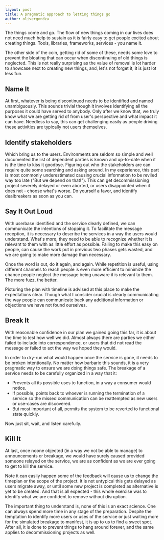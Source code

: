 ```yaml
---
layout: post
title: A pragmatic approach to letting things go
author: olivergondza
---
```


The things come and go. The flow of new things coming in
our lives does not need much help to sustain as it is fairly easy to get people
excited about creating things. Tools, libraries, frameworks, services - you name it.

The other side of the coin, getting rid of some of these, needs some love to prevent
the bloating that can occur when discontinuing of old things is neglected. This
is not really surprising as the value of removal is lot harder to showcase next
to creating new things, and, let's not forget it, it is just lot less fun.

## Name It

At first, whatever is being discontinued needs to be identified and named unambiguously.
This sounds trivial though it involves identifying all the purposes it could have
served to anybody. Only after we know that, we truly know what we are getting
rid of from user's perspective and what impact it can have. Needless to say, this
can get challenging easily as people driving these activities are typically not
users themselves.

## Identify stakeholders

Which bring us to the users. Environments are seldom so simple and well documented
the list of dependent parties is known and up-to-date when it is the time to kiss
it goodbye. Figuring out who the stakeholders are can require quite some
searching and asking around. In my experience, this part is most commonly underestimated
causing crucial information to be reviled way too late ("But we depend on that!").
This can get decommissioning project severely delayed or even aborted, or users
disappointed when it does not - choose what's worse. Do yourself a favor, and
identify dealbreakers as soon as you can.

## Say It Out Loud

With userbase identified and the service clearly defined, we can communicate the intentions
of stopping it. To facilitate the message reception, it is necessary to describe
the services in a way the users would understand. What's more, they need to be
able to recognize whether it is relevant to them with as little effort as possible.
Failing to make this easy on people, can cause the work put in previous two phases
gets wasted, and we are going to make more damage than necessary.

Once the word is out, do it again, and again. While repetition is useful,
using different channels to reach people is even more efficient to minimize the
chance people neglect the message being unaware it is relevant to them. The more
fuzz, the better.

Picturing the plan with timeline is advised at this place to make the expectations
clear. Though what I consider crucial is clearly communicating the way people can
communicate back any additional information or objections we have not found
ourselves.

## Break It

With reasonable confidence in our plan we gained going this far, it is about the
time to test how well we did.
Almost always there are parties we either failed to include into correspondence,
or users that did not read the message or failed to act the way we hoped they would.

In order to dry-run what would happen once the service is gone, it needs to be
broken intentionally. No matter how barbaric this sounds, it is a very pragmatic
way to ensure we are doing things safe. The breakage of a service needs to be
carefully organized in a way that it:

- Prevents all its possible uses to function, in a way a consumer would notice.
- If possible, points back to whoever is running the termination of a service so
the missed communication can be reattempted as new users or use-cases are discovered.
- But most important of all, permits the system to be reverted to functional state quickly.

Now just sit, wait, and listen carefully.

## Kill It

At last, once noone objected (in a way we not be able to manage) to announcements
or breakage, we would have surely caused provided someone relayed on the service,
we are as confident as we are ever going to get to kill the service.

Note it can easily happen some of the feedback will cause us to change the timeplan
or the scope of the project. It is not untypical this gets delayed as users migrate
away, or until some new project is completed as alternative is yet to be created.
And that is all expected - this whole exercise was to identify what we are
confident to remove without disruption.

The important thing to understand is, none of this is an exact science. One can
always spend more time in any stage of the preparation. Despite the temptation to identify
more users or uses of the service or just waiting more for the simulated
breakage to manifest, it is up to us to find a sweet spot. After all, it is
done to prevent things to hang around forever, and the same applies
to decommissioning projects as well.
